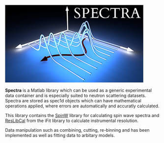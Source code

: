 <img src="spectra_logo.png" width="450">

**Spectra** is a Matlab library which can be used as a generic experimental data container and is especially suited to neutron scattering datasets. Spectra are stored as spec1d objects which can have mathematical operations applied, where errors are automatically and accuratly calculated.

This library contains the <a href=https://www.github.com/tsdev/spinw>SpinW</a> library for calculating spin wave spectra and <a href=https://www.github.com/McStasMcXtrace/iFit>ResLibCal</a> from the iFit library to calculate instrumental resolution.

Data manipulation such as combining, cutting, re-binning and has been implemented as well as fitting data to arbitary models.
